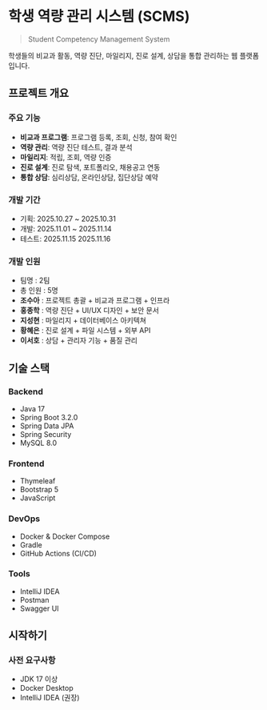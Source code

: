 # 학생 역량 관리 시스템 (SCMS)

> Student Competency Management System

학생들의 비교과 활동, 역량 진단, 마일리지, 진로 설계, 상담을 통합 관리하는 웹 플랫폼입니다.

## 프로젝트 개요

### 주요 기능
- **비교과 프로그램**: 프로그램 등록, 조회, 신청, 참여 확인
- **역량 관리**: 역량 진단 테스트, 결과 분석
- **마일리지**: 적립, 조회, 역량 인증
- **진로 설계**: 진로 탐색, 포트폴리오, 채용공고 연동
- **통합 상담**: 심리상담, 온라인상담, 집단상담 예약

### 개발 기간
- 기획: 2025.10.27 ~ 2025.10.31
- 개발: 2025.11.01 ~ 2025.11.14
- 테스트: 2025.11.15 2025.11.16

### 개발 인원
- 팀명 : 2팀
- 총 인원 : 5명
- **조수아** : 프로젝트 총괄 + 비교과 프로그램 + 인프라
- **홍종학** : 역량 진단 + UI/UX 디자인 + 보안 문서
- **지성현** : 마일리지 + 데이터베이스 아키텍쳐
- **황혜은** : 진로 설계 + 파일 시스템 + 외부 API
- **이서호** : 상담 + 관리자 기능 + 품질 관리

## 기술 스택

### Backend
- Java 17
- Spring Boot 3.2.0
- Spring Data JPA
- Spring Security
- MySQL 8.0

### Frontend
- Thymeleaf
- Bootstrap 5
- JavaScript

### DevOps
- Docker & Docker Compose
- Gradle
- GitHub Actions (CI/CD)

### Tools
- IntelliJ IDEA
- Postman
- Swagger UI

## 시작하기

### 사전 요구사항
- JDK 17 이상
- Docker Desktop
- IntelliJ IDEA (권장)
